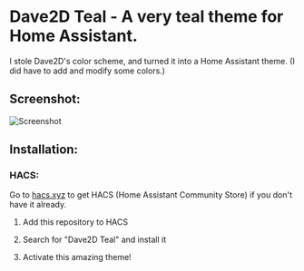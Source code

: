 # Dave2D Teal - A very teal theme for Home Assistant.

I stole Dave2D's color scheme, and turned it into a Home Assistant theme. (I did have to add and modify some colors.)

## Screenshot:

![Screenshot](https://i.imgur.com/X1GQyM3.png)

## Installation:

### HACS:

Go to [hacs.xyz](https://hacs.xyz) to get HACS (Home Assistant Community Store) if you don't have it already.

1. Add this repository to HACS

2. Search for "Dave2D Teal" and install it

3. Activate this amazing theme!
